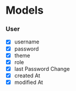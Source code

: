 # Models

### User

* [x] username
* [x] password
* [x] theme
* [x] role
* [X] last Password Change
* [X] created At
* [X] modified At
